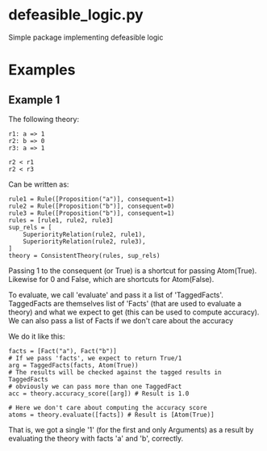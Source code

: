 # defeasible_logic.py
Simple package implementing defeasible logic

# Examples
## Example 1

The following theory:

    r1: a => 1
    r2: b => 0
    r3: a => 1

    r2 < r1
    r2 < r3

Can be written as:

    rule1 = Rule([Proposition("a")], consequent=1)
    rule2 = Rule([Proposition("b")], consequent=0)
    rule3 = Rule([Proposition("b")], consequent=1)
    rules = [rule1, rule2, rule3]
    sup_rels = [
        SuperiorityRelation(rule2, rule1),
        SuperiorityRelation(rule2, rule3),
    ]
    theory = ConsistentTheory(rules, sup_rels)
    
Passing 1 to the consequent (or True) is a shortcut for passing Atom(True). Likewise for 0 and False, which are shortcuts for Atom(False). 

To evaluate, we call 'evaluate' and pass it a list of 'TaggedFacts'. TaggedFacts are themselves list of 'Facts' (that are used to evaluate a theory) and what we expect to get (this can be used to compute accuracy). We can also pass a list of Facts if we don't care about the accuracy

We do it like this:

    facts = [Fact("a"), Fact("b")]
    # If we pass 'facts', we expect to return True/1
    arg = TaggedFacts(facts, Atom(True))
    # The results will be checked against the tagged results in TaggedFacts
    # obviously we can pass more than one TaggedFact
    acc = theory.accuracy_score([arg]) # Result is 1.0

    # Here we don't care about computing the accuracy score
    atoms = theory.evaluate([facts]) # Result is [Atom(True)]
     
That is, we got a single '1' (for the first and only Arguments) as a result by evaluating the theory with facts 'a' and 'b', correctly.